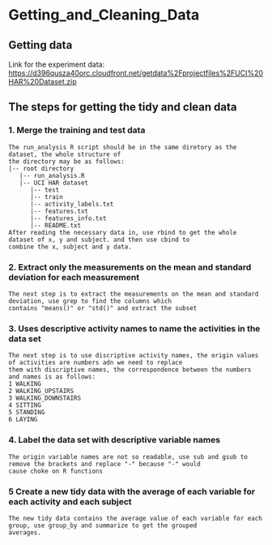 # Getting_and_Cleaning_Data

## Getting data
Link for the experiment data:
https://d396qusza40orc.cloudfront.net/getdata%2Fprojectfiles%2FUCI%20HAR%20Dataset.zip

## The steps for getting the tidy and clean data
### 1. Merge the training and test data
    The run_analysis R script should be in the same diretory as the dataset, the whole structure of
    the directory may be as follows:
    |-- root directory
       |-- run_analysis.R
       |-- UCI HAR dataset
          |-- test
          |-- train
          |-- activity_labels.txt
          |-- features.txt
          |-- features_info.txt
          |-- README.txt
    After reading the necessary data in, use rbind to get the whole dataset of x, y and subject. and then use cbind to
    combine the x, subject and y data. 
### 2. Extract only the measurements on the mean and standard deviation for each measurement
    The next step is to extract the measurements on the mean and standard deviation, use grep to find the columns which 
    contains "means()" or "std()" and extract the subset
### 3. Uses descriptive activity names to name the activities in the data set
    The next step is to use discriptive activity names, the origin values of activities are numbers adn we need to replace
    them with discriptive names, the correspondence between the numbers and names is as follows:
    1 WALKING
    2 WALKING_UPSTAIRS
    3 WALKING_DOWNSTAIRS
    4 SITTING
    5 STANDING
    6 LAYING
### 4. Label the data set with descriptive variable names
    The origin variable names are not so readable, use sub and gsub to remove the brackets and replace "-" because "-" would 
    cause choke on R functions
### 5 Create a new tidy data with the average of each variable for each activity and each subject
    The new tidy data contains the average value of each variable for each group, use group_by and summarize to get the grouped
    averages.
